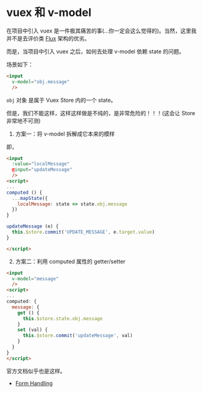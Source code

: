# vuex 和 v-model

在项目中引入 vuex 是一件极其痛苦的事(...你一定会这么觉得的)。当然，这里我并不是去评价类 [Flux](https://facebook.github.io/flux/) 架构的优劣。

而是，当项目中引入 vuex 之后，如何去处理 v-model 依赖 state 的问题。

场景如下：

```html
<input
  v-model="obj.message"
  />
```

`obj` 对象 是属于 Vuex Store 内的一个 state。

但是，我们不能这样，这样这样做是不纯的，是非常危险的！！！(这会让 Store 非常地不可测)

1. 方案一：将 v-model 拆解成它本来的模样

即，

```html
<input
  :value="localMessage"
  @input="updateMessage"
  />
<script>
...
computed () {
  ...mapState({
    localMessage: state => state.obj.message
  })
}

updateMessage (e) {
  this.$store.commit('UPDATE_MESSAGE', e.target.value)
}

</script>
```

2. 方案二：利用 computed 属性的 getter/setter

```html
<input
  v-model="message"
  />
<script>
...
computed: {
  message: {
    get () {
      this.$store.state.obj.message
    }
    set (val) {
      this.$store.commit('updateMessage', val)
    }
  }
}
</script>
```

官方文档似乎也是这样。

+ [Form Handling](https://vuex.vuejs.org/guide/forms.html)
